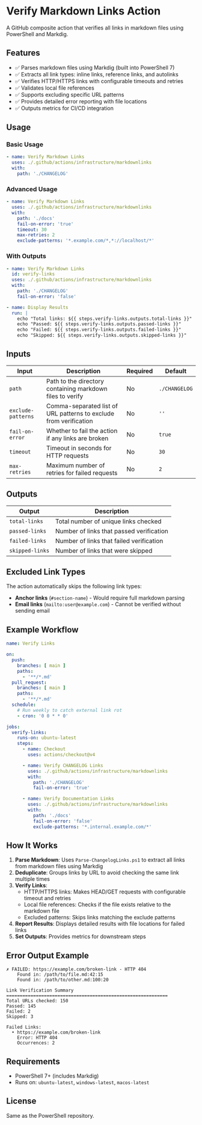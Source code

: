 # Verify Markdown Links Action

A GitHub composite action that verifies all links in markdown files using PowerShell and Markdig.

## Features

- ✅ Parses markdown files using Markdig (built into PowerShell 7)
- ✅ Extracts all link types: inline links, reference links, and autolinks
- ✅ Verifies HTTP/HTTPS links with configurable timeouts and retries
- ✅ Validates local file references
- ✅ Supports excluding specific URL patterns
- ✅ Provides detailed error reporting with file locations
- ✅ Outputs metrics for CI/CD integration

## Usage

### Basic Usage

```yaml
- name: Verify Markdown Links
  uses: ./.github/actions/infrastructure/markdownlinks
  with:
    path: './CHANGELOG'
```

### Advanced Usage

```yaml
- name: Verify Markdown Links
  uses: ./.github/actions/infrastructure/markdownlinks
  with:
    path: './docs'
    fail-on-error: 'true'
    timeout: 30
    max-retries: 2
    exclude-patterns: '*.example.com/*,*://localhost/*'
```

### With Outputs

```yaml
- name: Verify Markdown Links
  id: verify-links
  uses: ./.github/actions/infrastructure/markdownlinks
  with:
    path: './CHANGELOG'
    fail-on-error: 'false'

- name: Display Results
  run: |
    echo "Total links: ${{ steps.verify-links.outputs.total-links }}"
    echo "Passed: ${{ steps.verify-links.outputs.passed-links }}"
    echo "Failed: ${{ steps.verify-links.outputs.failed-links }}"
    echo "Skipped: ${{ steps.verify-links.outputs.skipped-links }}"
```

## Inputs

| Input | Description | Required | Default |
|-------|-------------|----------|---------|
| `path` | Path to the directory containing markdown files to verify | No | `./CHANGELOG` |
| `exclude-patterns` | Comma-separated list of URL patterns to exclude from verification | No | `''` |
| `fail-on-error` | Whether to fail the action if any links are broken | No | `true` |
| `timeout` | Timeout in seconds for HTTP requests | No | `30` |
| `max-retries` | Maximum number of retries for failed requests | No | `2` |

## Outputs

| Output | Description |
|--------|-------------|
| `total-links` | Total number of unique links checked |
| `passed-links` | Number of links that passed verification |
| `failed-links` | Number of links that failed verification |
| `skipped-links` | Number of links that were skipped |

## Excluded Link Types

The action automatically skips the following link types:

- **Anchor links** (`#section-name`) - Would require full markdown parsing
- **Email links** (`mailto:user@example.com`) - Cannot be verified without sending email

## Example Workflow

```yaml
name: Verify Links

on:
  push:
    branches: [ main ]
    paths:
      - '**/*.md'
  pull_request:
    branches: [ main ]
    paths:
      - '**/*.md'
  schedule:
    # Run weekly to catch external link rot
    - cron: '0 0 * * 0'

jobs:
  verify-links:
    runs-on: ubuntu-latest
    steps:
      - name: Checkout
        uses: actions/checkout@v4

      - name: Verify CHANGELOG Links
        uses: ./.github/actions/infrastructure/markdownlinks
        with:
          path: './CHANGELOG'
          fail-on-error: 'true'

      - name: Verify Documentation Links
        uses: ./.github/actions/infrastructure/markdownlinks
        with:
          path: './docs'
          fail-on-error: 'false'
          exclude-patterns: '*.internal.example.com/*'
```

## How It Works

1. **Parse Markdown**: Uses `Parse-ChangelogLinks.ps1` to extract all links from markdown files using Markdig
2. **Deduplicate**: Groups links by URL to avoid checking the same link multiple times
3. **Verify Links**:
   - HTTP/HTTPS links: Makes HEAD/GET requests with configurable timeout and retries
   - Local file references: Checks if the file exists relative to the markdown file
   - Excluded patterns: Skips links matching the exclude patterns
4. **Report Results**: Displays detailed results with file locations for failed links
5. **Set Outputs**: Provides metrics for downstream steps

## Error Output Example

```
✗ FAILED: https://example.com/broken-link - HTTP 404
    Found in: /path/to/file.md:42:15
    Found in: /path/to/other.md:100:20

Link Verification Summary
============================================================
Total URLs checked: 150
Passed: 145
Failed: 2
Skipped: 3

Failed Links:
  • https://example.com/broken-link
    Error: HTTP 404
    Occurrences: 2
```

## Requirements

- PowerShell 7+ (includes Markdig)
- Runs on: `ubuntu-latest`, `windows-latest`, `macos-latest`

## License

Same as the PowerShell repository.
